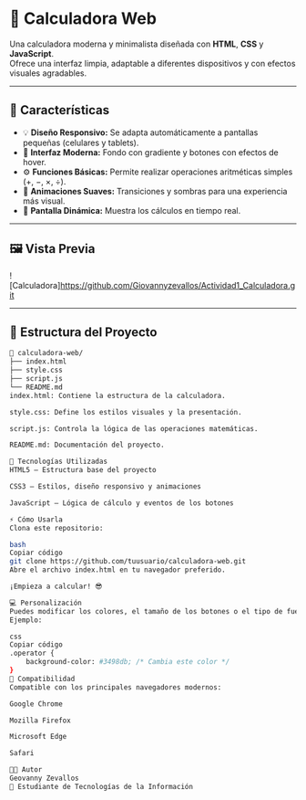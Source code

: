 # 🧮 Calculadora Web

Una calculadora moderna y minimalista diseñada con **HTML**, **CSS** y **JavaScript**.  
Ofrece una interfaz limpia, adaptable a diferentes dispositivos y con efectos visuales agradables.

---

## 🚀 Características

- 💡 **Diseño Responsivo:** Se adapta automáticamente a pantallas pequeñas (celulares y tablets).  
- 🎨 **Interfaz Moderna:** Fondo con gradiente y botones con efectos de hover.  
- ⚙️ **Funciones Básicas:** Permite realizar operaciones aritméticas simples (+, −, ×, ÷).  
- 🧩 **Animaciones Suaves:** Transiciones y sombras para una experiencia más visual.  
- 🔢 **Pantalla Dinámica:** Muestra los cálculos en tiempo real.

---

## 🖼️ Vista Previa

![Calculadora]https://github.com/Giovannyzevallos/Actividad1_Calculadora.git

---

## 📂 Estructura del Proyecto

```bash
📁 calculadora-web/
├── index.html
├── style.css
├── script.js
└── README.md
index.html: Contiene la estructura de la calculadora.

style.css: Define los estilos visuales y la presentación.

script.js: Controla la lógica de las operaciones matemáticas.

README.md: Documentación del proyecto.

🧠 Tecnologías Utilizadas
HTML5 — Estructura base del proyecto

CSS3 — Estilos, diseño responsivo y animaciones

JavaScript — Lógica de cálculo y eventos de los botones

⚡ Cómo Usarla
Clona este repositorio:

bash
Copiar código
git clone https://github.com/tuusuario/calculadora-web.git
Abre el archivo index.html en tu navegador preferido.

¡Empieza a calcular! 😎

💻 Personalización
Puedes modificar los colores, el tamaño de los botones o el tipo de fuente desde el archivo style.css.
Ejemplo:

css
Copiar código
.operator {
    background-color: #3498db; /* Cambia este color */
}
📱 Compatibilidad
Compatible con los principales navegadores modernos:

Google Chrome

Mozilla Firefox

Microsoft Edge

Safari

🧑‍💻 Autor
Geovanny Zevallos
💬 Estudiante de Tecnologías de la Información
